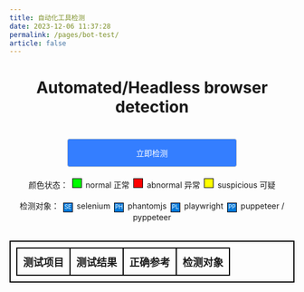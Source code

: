```yaml
---
title: 自动化工具检测
date: 2023-12-06 11:37:28
permalink: /pages/bot-test/
article: false
---
```

<style>
    #headless-table, #headless-table th, #headless-table td {
        border: 2px solid black;
        border-collapse: collapse;
        padding: 10px;
        text-align: center;
    }
    #headless-table th {
        font-size: large;
    }
    #headless-table td:nth-child(1) {
        max-width: 150px;
    }
    #headless-table td:nth-child(2) {
        max-width: 300px;
    }
    #headless-table td:nth-child(3) {
        max-width: 150px;
    }
    .headful {
        background-color: #00ff00 !important;
    }
    .headless {
        background-color: #ff0000 !important;
    }
    .undefined {
        background-color: #ffff00 !important;
    }
    .explain-box {
        height: 15px;
        width: 15px;
        margin-right: 3px;
        margin-left: 3px;
        border: 1px solid black;
        display: inline-block;
    }
    .target-box {
        text-align: center;
        font-size: 10px;
        color: white;
        background-color: #0078D7;
    }
    .headless-div {
        text-align: center;
    }
    .headless-submit {
        background: #347eff;
        border-radius: 4px;
        margin: 20px 0;
        display: inline-block;
        width: 300px;
        height: 50px;
        box-sizing: border-box;
        border: 1px solid #ccc;
        color: #fff;
        cursor: pointer;
        font-size: 14px;
        line-height: 49px;
    }
</style>
<h1 class="headless-div">Automated/Headless browser detection</h1>
<div class="headless-div">
    <input class="headless-submit" id="submit" type="submit" value="立即检测">
    <br>
    颜色状态：
    <div class="explain-box headful"></div> normal 正常
    <div class="explain-box headless"></div> abnormal 异常
    <div class="explain-box undefined"></div> suspicious 可疑
</div>
<br>
<div class="headless-div">
    检测对象：
    <div class="explain-box target-box">SE</div> selenium
    <div class="explain-box target-box">PH</div> phantomjs
    <div class="explain-box target-box">PL</div> playwright
    <div class="explain-box target-box">PP</div> puppeteer / pyppeteer
</div>
<br>
<table id="headless-table">
    <tr>
        <th>测试项目</th>
        <th>测试结果</th>
        <th>正确参考</th>
        <th>检测对象</th>
    </tr>
</table>
<script>
    $('#submit').click(function (e) {
        headlessTests.forEach(function(test) {
            generateTableRow(test);
            testBrowser(test).then(function(res) {});
        });
    })
</script>

<!-- <script>
    setTimeout(function() {
        headlessTests.forEach(function(test) {
            generateTableRow(test);
            testBrowser(test).then(function(res) {});
        });
    }, 500)
</script> -->
<!-- <script src='https://lib.baomitu.com/modernizr/latest/modernizr.min.js'></script>
<script src='https://cdn.itbob.cn/js/detect_headless.js'></script> -->